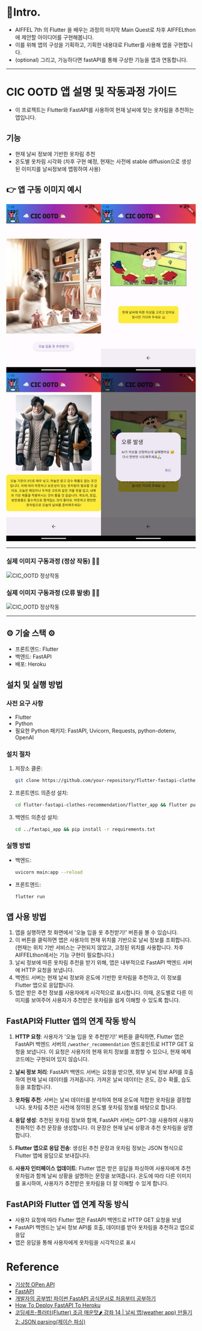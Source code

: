 # 📌Intro.
- AIFFEL 7th 의 Flutter 을 배우는 과정의 마지막 Main Quest로 차후 AIFFELthon에 제안할 아이디어를 구현해봅니다.
- 이를 위해 앱의 구성을 기획하고, 기획한 내용대로 Flutter를 사용해 앱을 구현합니다.
- (optional) 그리고, 가능하다면 fastAPI를 통해 구상한 기능을 앱과 연동합니다.

---

# CIC OOTD 앱 설명 및 작동과정 가이드

- 이 프로젝트는 Flutter와 FastAPI를 사용하여 현재 날씨에 맞는 옷차림을 추천하는 앱입니다.

## 기능

- 현재 날씨 정보에 기반한 옷차림 추천
- 온도별 옷차림 시각화 (차후 구현 예정, 현재는 사전에 stable diffusion으로 생성된 이미지를 날씨정보에 맵핑하여 사용)

## 👉 앱 구동 이미지 예시
![CIC OOTD 예시](./examples/CIC_OOTD_examples.png)

---

### 실제 이미지 구동과정 (정상 작동) 🙆‍♀️
![CIC_OOTD 정상작동](./examples/CIC_OOTD_activation.gif)

### 실제 이미지 구동과정 (오류 발생) 🙅‍♀️
![CIC_OOTD 정상작동](./examples/CIC_OOTD_error.gif)

---

## ⚙ 기술 스택 ⚙

- 프론트엔드: Flutter
- 백엔드: FastAPI
- 배포: Heroku

## 설치 및 실행 방법

### 사전 요구 사항

- Flutter
- Python
- 필요한 Python 패키지: FastAPI, Uvicorn, Requests, python-dotenv, OpenAI

### 설치 절차

1. 저장소 클론:
   ```bash
   git clone https://github.com/your-repository/flutter-fastapi-clothes-recommendation.git
   ```
2. 프론트엔드 의존성 설치:
   ```bash
   cd flutter-fastapi-clothes-recommendation/flutter_app && flutter pub get
   ```
3. 백엔드 의존성 설치:
   ```bash
   cd ../fastapi_app && pip install -r requirements.txt
   ```

### 실행 방법

- 백엔드:
  ```bash
  uvicorn main:app --reload
  ```
- 프론트엔드:
  ```bash
  flutter run
  ```

## 앱 사용 방법

1. 앱을 실행하면 첫 화면에서 '오늘 입을 옷 추천받기!' 버튼을 볼 수 있습니다.
2. 이 버튼을 클릭하면 앱은 사용자의 현재 위치를 기반으로 날씨 정보를 조회합니다. (현재는 위치 기반 서비스는 구현되지 않았고, 고정된 위치를 사용합니다. 차후 AIFFELthon에서는 기능 구현이 필요합니다.)
3. 날씨 정보에 따른 옷차림 추천을 받기 위해, 앱은 내부적으로 FastAPI 백엔드 서버에 HTTP 요청을 보냅니다.
4. 백엔드 서버는 현재 날씨 정보와 온도에 기반한 옷차림을 추천하고, 이 정보를 Flutter 앱으로 응답합니다.
5. 앱은 받은 추천 정보를 사용자에게 시각적으로 표시합니다. 이때, 온도별로 다른 이미지를 보여주어 사용자가 추천받은 옷차림을 쉽게 이해할 수 있도록 합니다.

## FastAPI와 Flutter 앱의 연계 작동 방식

1. **HTTP 요청**: 사용자가 '오늘 입을 옷 추천받기!' 버튼을 클릭하면, Flutter 앱은 FastAPI 백엔드 서버의 `/weather_recommendation` 엔드포인트로 HTTP GET 요청을 보냅니다. 이 요청은 사용자의 현재 위치 정보를 포함할 수 있으나, 현재 예제 코드에는 구현되어 있지 않습니다.

2. **날씨 정보 처리**: FastAPI 백엔드 서버는 요청을 받으면, 외부 날씨 정보 API를 호출하여 현재 날씨 데이터를 가져옵니다. 가져온 날씨 데이터는 온도, 강수 확률, 습도 등을 포함합니다.

3. **옷차림 추천**: 서버는 날씨 데이터를 분석하여 현재 온도에 적합한 옷차림을 결정합니다. 옷차림 추천은 사전에 정의된 온도별 옷차림 정보를 바탕으로 합니다.

4. **응답 생성**: 추천된 옷차림 정보와 함께, FastAPI 서버는 GPT-3을 사용하여 사용자 친화적인 추천 문장을 생성합니다. 이 문장은 현재 날씨 상황과 추천 옷차림을 설명합니다.

5. **Flutter 앱으로 응답 전송**: 생성된 추천 문장과 옷차림 정보는 JSON 형식으로 Flutter 앱에 응답으로 보내집니다.

6. **사용자 인터페이스 업데이트**: Flutter 앱은 받은 응답을 파싱하여 사용자에게 추천 옷차림과 함께 날씨 상황을 설명하는 문장을 보여줍니다. 온도에 따라 다른 이미지를 표시하여, 사용자가 추천받은 옷차림을 더 잘 이해할 수 있게 합니다.

## FastAPI와 Flutter 앱 연계 작동 방식

- 사용자 요청에 따라 Flutter 앱은 FastAPI 백엔드로 HTTP GET 요청을 보냄
- FastAPI 백엔드는 날씨 정보 API를 호출, 데이터를 받아 옷차림을 추천하고 앱으로 응답
- 앱은 응답을 통해 사용자에게 옷차림을 시각적으로 표시


# Reference

- [기상청 OPen API](https://data.kma.go.kr/cmmn/main.do)
- [FastAPI](https://fastapi.tiangolo.com/)
- [개발자의 공부법! 파이썬 FastAPI 공식문서로 처음부터 공부하기](https://www.youtube.com/live/ZqSpl0Ic8ik?si=QntTuDySmxxEtz35)
- [How To Deploy FastAPI To Heroku](https://youtu.be/lzp6YvJMRL4?si=IoLGPliNTI5ocDOv)
- [코딩셰프-플러터(Flutter) 조금 매운맛🌶️ 강좌 14 | 날씨 앱(weather app) 만들기 2: JSON parsing(제이슨 파싱)](https://youtu.be/ccq1yCmNzdk?si=TySA7UEmcILLp3OD)